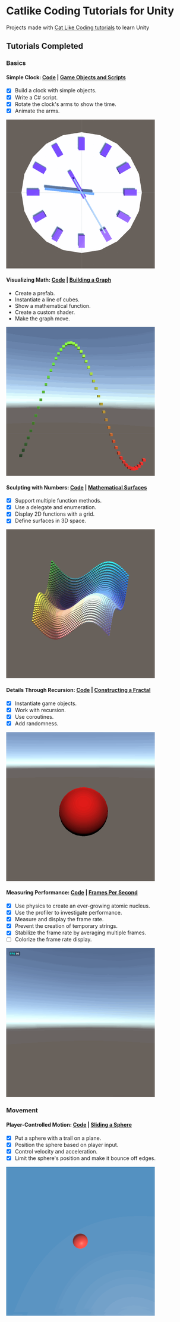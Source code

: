 # Catlike Coding Tutorials for Unity
Projects made with [Cat Like Coding tutorials](https://catlikecoding.com/unity/tutorials/) to learn Unity

## Tutorials Completed

### Basics

#### Simple Clock: [Code](Simple%20Clock) | [Game Objects and Scripts](https://catlikecoding.com/unity/tutorials/basics/game-objects-and-scripts/)

- [X] Build a clock with simple objects.
- [X] Write a C# script.
- [X] Rotate the clock's arms to show the time.
- [X] Animate the arms.

![simple_clock](images/simple_clock.gif)

#### Visualizing Math: [Code](Visualizing%20Math) | [Building a Graph](https://catlikecoding.com/unity/tutorials/basics/building-a-graph/)

- Create a prefab.
- Instantiate a line of cubes.
- Show a mathematical function.
- Create a custom shader.
- Make the graph move.

![visualizing_math](images/visualizing_math.gif)

#### Sculpting with Numbers: [Code](Sculpting%20with%20Numbers) | [Mathematical Surfaces](https://catlikecoding.com/unity/tutorials/basics/mathematical-surfaces/)

- [X] Support multiple function methods.
- [X] Use a delegate and enumeration.
- [X] Display 2D functions with a grid.
- [X] Define surfaces in 3D space.

![sculpting_with_numbers](images/sculpting_with_numbers.gif)

#### Details Through Recursion: [Code](Details%20Through%20Recursion) | [Constructing a Fractal](https://catlikecoding.com/unity/tutorials/constructing-a-fractal/)

- [X] Instantiate game objects.
- [X] Work with recursion.
- [X] Use coroutines.
- [X] Add randomness.

![details_through_recursion](images/details_through_recursion.gif)

#### Measuring Performance: [Code](Measuring%20Performance) | [Frames Per Second](https://catlikecoding.com/unity/tutorials/frames-per-second/)

- [X] Use physics to create an ever-growing atomic nucleus.
- [X] Use the profiler to investigate performance.
- [X] Measure and display the frame rate.
- [X] Prevent the creation of temporary strings.
- [X] Stabilize the frame rate by averaging multiple frames.
- [ ] Colorize the frame rate display.

![measuring_performance](images/measuring_performance.gif)

### Movement 

#### Player-Controlled Motion: [Code](Player-Controlled%20Motion) | [Sliding a Sphere](https://catlikecoding.com/unity/tutorials/movement/sliding-a-sphere/)

- [X] Put a sphere with a trail on a plane.
- [X] Position the sphere based on player input.
- [X] Control velocity and acceleration.
- [X] Limit the sphere's position and make it bounce off edges.

![player_controlled_motion](images/player_controlled_motion.gif)
